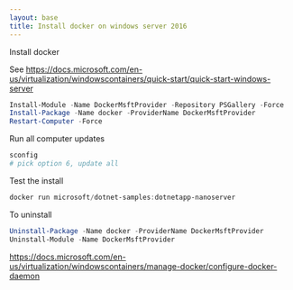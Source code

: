 ```yaml
---
layout: base
title: Install docker on windows server 2016
---
```


Install docker

See https://docs.microsoft.com/en-us/virtualization/windowscontainers/quick-start/quick-start-windows-server

```powershell
Install-Module -Name DockerMsftProvider -Repository PSGallery -Force
Install-Package -Name docker -ProviderName DockerMsftProvider
Restart-Computer -Force
```

Run all computer updates

```powershell
sconfig
# pick option 6, update all
```


Test the install

```powershell
docker run microsoft/dotnet-samples:dotnetapp-nanoserver
```

To uninstall

```powershell
Uninstall-Package -Name docker -ProviderName DockerMsftProvider
Uninstall-Module -Name DockerMsftProvider
```

https://docs.microsoft.com/en-us/virtualization/windowscontainers/manage-docker/configure-docker-daemon
